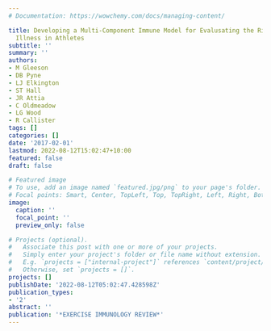 ```yaml
---
# Documentation: https://wowchemy.com/docs/managing-content/

title: Developing a Multi-Component Immune Model for Evalusating the Risk of Respiratory
  Illness in Athletes
subtitle: ''
summary: ''
authors:
- M Gleeson
- DB Pyne
- LJ Elkington
- ST Hall
- JR Attia
- C Oldmeadow
- LG Wood
- R Callister
tags: []
categories: []
date: '2017-02-01'
lastmod: 2022-08-12T15:02:47+10:00
featured: false
draft: false

# Featured image
# To use, add an image named `featured.jpg/png` to your page's folder.
# Focal points: Smart, Center, TopLeft, Top, TopRight, Left, Right, BottomLeft, Bottom, BottomRight.
image:
  caption: ''
  focal_point: ''
  preview_only: false

# Projects (optional).
#   Associate this post with one or more of your projects.
#   Simply enter your project's folder or file name without extension.
#   E.g. `projects = ["internal-project"]` references `content/project/deep-learning/index.md`.
#   Otherwise, set `projects = []`.
projects: []
publishDate: '2022-08-12T05:02:47.428598Z'
publication_types:
- '2'
abstract: ''
publication: '*EXERCISE IMMUNOLOGY REVIEW*'
---
```

